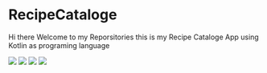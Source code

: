 # RecipeCataloge

Hi there Welcome to my Reporsitories this is my Recipe Cataloge App using Kotlin as programing language

<image src="https://github.com/Satriauno/RecipeCataloge/blob/master/RecipeCatalogeImage/image1.png"></image>
<image src="https://github.com/Satriauno/RecipeCataloge/blob/master/RecipeCatalogeImage/image2.png"></image>
<image src="https://github.com/Satriauno/RecipeCataloge/blob/master/RecipeCatalogeImage/image3.png"></image>
<image src="https://github.com/Satriauno/RecipeCataloge/blob/master/RecipeCatalogeImage/image4.png"></image>
